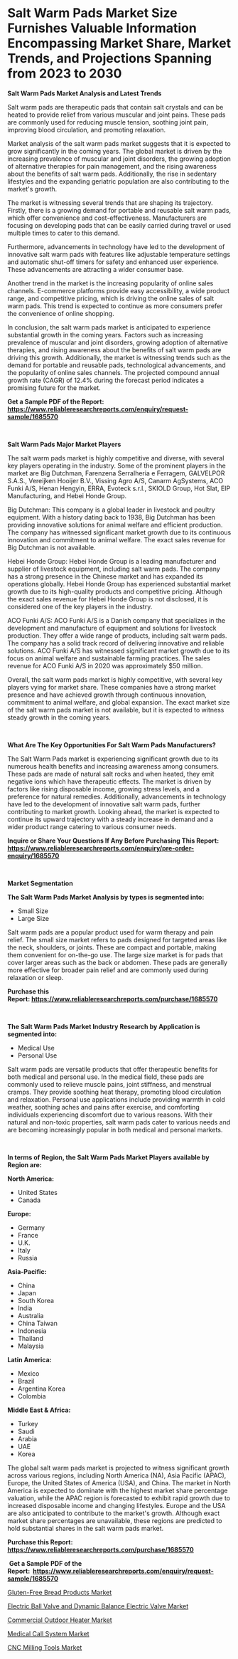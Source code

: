 <p><h1>Salt Warm Pads Market Size Furnishes Valuable Information Encompassing Market Share, Market Trends, and Projections Spanning from 2023 to 2030</h1></p><p><strong>Salt Warm Pads Market Analysis and Latest Trends</strong></p>
<p><p>Salt warm pads are therapeutic pads that contain salt crystals and can be heated to provide relief from various muscular and joint pains. These pads are commonly used for reducing muscle tension, soothing joint pain, improving blood circulation, and promoting relaxation.</p><p>Market analysis of the salt warm pads market suggests that it is expected to grow significantly in the coming years. The global market is driven by the increasing prevalence of muscular and joint disorders, the growing adoption of alternative therapies for pain management, and the rising awareness about the benefits of salt warm pads. Additionally, the rise in sedentary lifestyles and the expanding geriatric population are also contributing to the market's growth.</p><p>The market is witnessing several trends that are shaping its trajectory. Firstly, there is a growing demand for portable and reusable salt warm pads, which offer convenience and cost-effectiveness. Manufacturers are focusing on developing pads that can be easily carried during travel or used multiple times to cater to this demand.</p><p>Furthermore, advancements in technology have led to the development of innovative salt warm pads with features like adjustable temperature settings and automatic shut-off timers for safety and enhanced user experience. These advancements are attracting a wider consumer base.</p><p>Another trend in the market is the increasing popularity of online sales channels. E-commerce platforms provide easy accessibility, a wide product range, and competitive pricing, which is driving the online sales of salt warm pads. This trend is expected to continue as more consumers prefer the convenience of online shopping.</p><p>In conclusion, the salt warm pads market is anticipated to experience substantial growth in the coming years. Factors such as increasing prevalence of muscular and joint disorders, growing adoption of alternative therapies, and rising awareness about the benefits of salt warm pads are driving this growth. Additionally, the market is witnessing trends such as the demand for portable and reusable pads, technological advancements, and the popularity of online sales channels. The projected compound annual growth rate (CAGR) of 12.4% during the forecast period indicates a promising future for the market.</p></p>
<p><strong>Get a Sample PDF of the Report:&nbsp; <a href="https://www.reliableresearchreports.com/enquiry/request-sample/1685570">https://www.reliableresearchreports.com/enquiry/request-sample/1685570</a></strong></p>
<p>&nbsp;</p>
<p><strong>Salt Warm Pads Major Market Players</strong></p>
<p><p>The salt warm pads market is highly competitive and diverse, with several key players operating in the industry. Some of the prominent players in the market are Big Dutchman, Farenzena Serralheria e Ferragem, GALVELPOR S.A.S., Vereijken Hooijer B.V., Vissing Agro A/S, Canarm AgSystems, ACO Funki A/S, Henan Hengyin, ERRA, Evoteck s.r.l., SKIOLD Group, Hot Slat, EIP Manufacturing, and Hebei Honde Group.</p><p>Big Dutchman: This company is a global leader in livestock and poultry equipment. With a history dating back to 1938, Big Dutchman has been providing innovative solutions for animal welfare and efficient production. The company has witnessed significant market growth due to its continuous innovation and commitment to animal welfare. The exact sales revenue for Big Dutchman is not available.</p><p>Hebei Honde Group: Hebei Honde Group is a leading manufacturer and supplier of livestock equipment, including salt warm pads. The company has a strong presence in the Chinese market and has expanded its operations globally. Hebei Honde Group has experienced substantial market growth due to its high-quality products and competitive pricing. Although the exact sales revenue for Hebei Honde Group is not disclosed, it is considered one of the key players in the industry.</p><p>ACO Funki A/S: ACO Funki A/S is a Danish company that specializes in the development and manufacture of equipment and solutions for livestock production. They offer a wide range of products, including salt warm pads. The company has a solid track record of delivering innovative and reliable solutions. ACO Funki A/S has witnessed significant market growth due to its focus on animal welfare and sustainable farming practices. The sales revenue for ACO Funki A/S in 2020 was approximately $50 million.</p><p>Overall, the salt warm pads market is highly competitive, with several key players vying for market share. These companies have a strong market presence and have achieved growth through continuous innovation, commitment to animal welfare, and global expansion. The exact market size of the salt warm pads market is not available, but it is expected to witness steady growth in the coming years.</p></p>
<p>&nbsp;</p>
<p><strong>What Are The Key Opportunities For Salt Warm Pads Manufacturers?</strong></p>
<p><p>The Salt Warm Pads market is experiencing significant growth due to its numerous health benefits and increasing awareness among consumers. These pads are made of natural salt rocks and when heated, they emit negative ions which have therapeutic effects. The market is driven by factors like rising disposable income, growing stress levels, and a preference for natural remedies. Additionally, advancements in technology have led to the development of innovative salt warm pads, further contributing to market growth. Looking ahead, the market is expected to continue its upward trajectory with a steady increase in demand and a wider product range catering to various consumer needs.</p></p>
<p><strong>Inquire or Share Your Questions If Any Before Purchasing This Report: <a href="https://www.reliableresearchreports.com/enquiry/pre-order-enquiry/1685570">https://www.reliableresearchreports.com/enquiry/pre-order-enquiry/1685570</a></strong></p>
<p>&nbsp;</p>
<p><strong>Market Segmentation</strong></p>
<p><strong>The Salt Warm Pads Market Analysis by types is segmented into:</strong></p>
<p><ul><li>Small Size</li><li>Large Size</li></ul></p>
<p><p>Salt warm pads are a popular product used for warm therapy and pain relief. The small size market refers to pads designed for targeted areas like the neck, shoulders, or joints. These are compact and portable, making them convenient for on-the-go use. The large size market is for pads that cover larger areas such as the back or abdomen. These pads are generally more effective for broader pain relief and are commonly used during relaxation or sleep.</p></p>
<p><strong>Purchase this Report:&nbsp;<a href="https://www.reliableresearchreports.com/purchase/1685570">https://www.reliableresearchreports.com/purchase/1685570</a></strong></p>
<p>&nbsp;</p>
<p><strong>The Salt Warm Pads Market Industry Research by Application is segmented into:</strong></p>
<p><ul><li>Medical Use</li><li>Personal Use</li></ul></p>
<p><p>Salt warm pads are versatile products that offer therapeutic benefits for both medical and personal use. In the medical field, these pads are commonly used to relieve muscle pains, joint stiffness, and menstrual cramps. They provide soothing heat therapy, promoting blood circulation and relaxation. Personal use applications include providing warmth in cold weather, soothing aches and pains after exercise, and comforting individuals experiencing discomfort due to various reasons. With their natural and non-toxic properties, salt warm pads cater to various needs and are becoming increasingly popular in both medical and personal markets.</p></p>
<p>&nbsp;</p>
<p><strong>In terms of Region, the Salt Warm Pads Market Players available by Region are:</strong></p>
<p>
    <p> <strong> North America: </strong>
        <ul>
            <li>United States</li>
            <li>Canada</li>
        </ul>
        </p> 
    <p> <strong> Europe: </strong>
        <ul>
            <li>Germany</li>
            <li>France</li>
            <li>U.K.</li>
            <li>Italy</li>
            <li>Russia</li>
        </ul>
        </p> 
    <p> <strong> Asia-Pacific: </strong>
        <ul>
            <li>China</li>
            <li>Japan</li>
            <li>South Korea</li>
            <li>India</li>
            <li>Australia</li>
            <li>China Taiwan</li>
            <li>Indonesia</li>
            <li>Thailand</li>
            <li>Malaysia</li>
        </ul>
        </p> 
    <p> <strong> Latin America: </strong>
        <ul>
            <li>Mexico</li>
            <li>Brazil</li>
            <li>Argentina Korea</li>
            <li>Colombia</li>
        </ul>
        </p> 
    <p> <strong> Middle East & Africa: </strong>
        <ul>
            <li>Turkey</li>
            <li>Saudi</li>
            <li>Arabia</li>
            <li>UAE</li>
            <li>Korea</li>
        </ul>
    </p>
    </p>
<p><p>The global salt warm pads market is projected to witness significant growth across various regions, including North America (NA), Asia Pacific (APAC), Europe, the United States of America (USA), and China. The market in North America is expected to dominate with the highest market share percentage valuation, while the APAC region is forecasted to exhibit rapid growth due to increased disposable income and changing lifestyles. Europe and the USA are also anticipated to contribute to the market's growth. Although exact market share percentages are unavailable, these regions are predicted to hold substantial shares in the salt warm pads market.</p></p>
<p><strong>Purchase this Report: <a href="https://www.reliableresearchreports.com/purchase/1685570">https://www.reliableresearchreports.com/purchase/1685570</a></strong></p>
<p>&nbsp;<strong>Get a Sample PDF of the Report:&nbsp;&nbsp;<a href="https://www.reliableresearchreports.com/enquiry/request-sample/1685570">https://www.reliableresearchreports.com/enquiry/request-sample/1685570</a></strong></p>
<p><strong></strong></p>
<p><p><a href="https://www.linkedin.com/pulse/gluten-free-bread-products-market-challenges-opportunities/">Gluten-Free Bread Products Market</a></p><p><a href="https://github.com/maliyahmorrow6654/Market-Research-Report-List-1/blob/main/electric-ball-valve-and-dynamic-balance-electric-valve-market.md">Electric Ball Valve and Dynamic Balance Electric Valve Market</a></p><p><a href="https://medium.com/@samanthareed1916/commercial-outdoor-heater-market-size-growth-forecast-2023-2030-8ec441193f35">Commercial Outdoor Heater Market</a></p><p><a href="https://medium.com/@mikebauch2013/medical-call-system-market-size-cagr-trends-2024-2030-9615770d1537">Medical Call System Market</a></p><p><a href="https://github.com/abdelrhmankishk22/Market-Research-Report-List-1/blob/main/cnc-milling-tools-market.md">CNC Milling Tools Market</a></p></p>